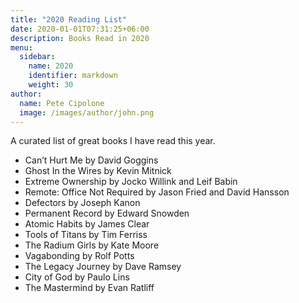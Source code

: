 ```yaml
---
title: "2020 Reading List"
date: 2020-01-01T07:31:25+06:00
description: Books Read in 2020
menu:
  sidebar:
    name: 2020
    identifier: markdown
    weight: 30
author:
  name: Pete Cipolone
  image: /images/author/john.png
---
```




A curated list of great books I have read this year. 


- Can’t Hurt Me by David Goggins
- Ghost In the Wires by Kevin Mitnick
- Extreme Ownership by Jocko Willink and Leif Babin
- Remote: Office Not Required by Jason Fried and David Hansson
- Defectors by Joseph Kanon
- Permanent Record by Edward Snowden
- Atomic Habits by James Clear
- Tools of Titans by Tim Ferriss
- The Radium Girls by Kate Moore
- Vagabonding by Rolf Potts
- The Legacy Journey by Dave Ramsey
- City of God by Paulo Lins
- The Mastermind by Evan Ratliff
